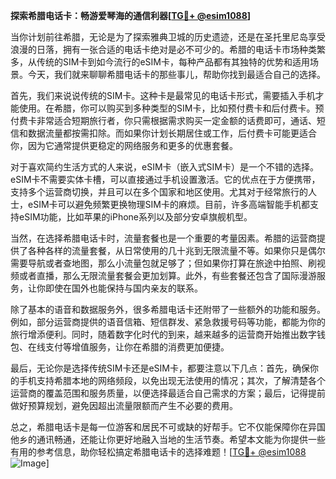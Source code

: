 **探索希腊电话卡：畅游爱琴海的通信利器[[TG💪+ @esim1088](https://t.me/s/esim1088)]**

当你计划前往希腊，无论是为了探索雅典卫城的历史遗迹，还是在圣托里尼岛享受浪漫的日落，拥有一张合适的电话卡绝对是必不可少的。希腊的电话卡市场种类繁多，从传统的SIM卡到如今流行的eSIM卡，每种产品都有其独特的优势和适用场景。今天，我们就来聊聊希腊电话卡的那些事儿，帮助你找到最适合自己的选择。

首先，我们来说说传统的SIM卡。这种卡是最常见的电话卡形式，需要插入手机才能使用。在希腊，你可以购买到多种类型的SIM卡，比如预付费卡和后付费卡。预付费卡非常适合短期旅行者，你只需根据需求购买一定金额的话费即可，通话、短信和数据流量都按需扣除。而如果你计划长期居住或工作，后付费卡可能更适合你，因为它通常提供更稳定的网络服务和更多的优惠套餐。

对于喜欢简约生活方式的人来说，eSIM卡（嵌入式SIM卡）是一个不错的选择。eSIM卡不需要实体卡槽，可以直接通过手机设置激活。它的优点在于方便携带，支持多个运营商切换，并且可以在多个国家和地区使用。尤其对于经常旅行的人士，eSIM卡可以避免频繁更换物理SIM卡的麻烦。目前，许多高端智能手机都支持eSIM功能，比如苹果的iPhone系列以及部分安卓旗舰机型。

当然，在选择希腊电话卡时，流量套餐也是一个重要的考量因素。希腊的运营商提供了各种各样的流量套餐，从日常使用的几十兆到无限流量不等。如果你只是偶尔需要导航或者查地图，那么小流量包就足够了；但如果你打算在旅途中拍照、刷视频或者直播，那么无限流量套餐会更加划算。此外，有些套餐还包含了国际漫游服务，让你即使在国外也能保持与国内亲友的联系。

除了基本的语音和数据服务外，很多希腊电话卡还附带了一些额外的功能和服务。例如，部分运营商提供的语音信箱、短信群发、紧急救援号码等功能，都能为你的旅行增添便利。同时，随着数字化时代的到来，越来越多的运营商开始推出数字钱包、在线支付等增值服务，让你在希腊的消费更加便捷。

最后，无论你是选择传统SIM卡还是eSIM卡，都要注意以下几点：首先，确保你的手机支持希腊本地的网络频段，以免出现无法使用的情况；其次，了解清楚各个运营商的覆盖范围和服务质量，以便选择最适合自己需求的方案；最后，记得提前做好预算规划，避免因超出流量限额而产生不必要的费用。

总之，希腊电话卡是每一位游客和居民不可或缺的好帮手。它不仅能保障你在异国他乡的通讯畅通，还能让你更好地融入当地的生活节奏。希望本文能为你提供一些有用的参考信息，助你轻松搞定希腊电话卡的选择难题！[[TG💪+ @esim1088](https://t.me/s/esim1088) ![Image](https://i.postimg.cc/4NQfJmqS/Snipaste-2025-05-13-00-14-12.png)]
